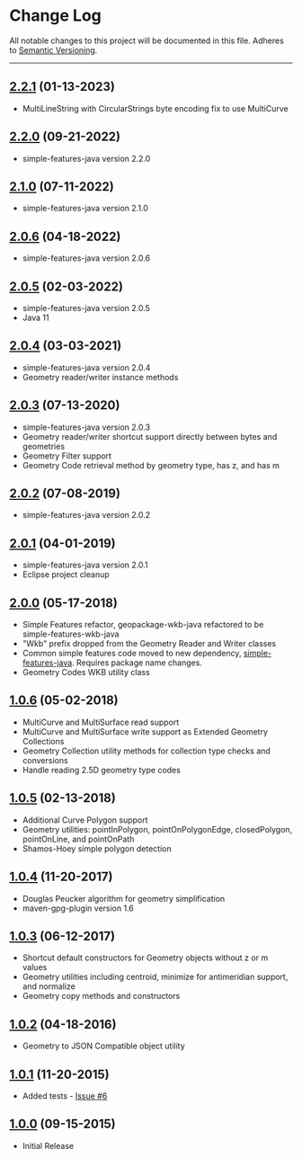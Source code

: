 # Change Log
All notable changes to this project will be documented in this file.
Adheres to [Semantic Versioning](http://semver.org/).

---

## [2.2.1](https://github.com/ngageoint/simple-features-wkb-java/releases/tag/2.2.1) (01-13-2023)

* MultiLineString with CircularStrings byte encoding fix to use MultiCurve

## [2.2.0](https://github.com/ngageoint/simple-features-wkb-java/releases/tag/2.2.0) (09-21-2022)

* simple-features-java version 2.2.0

## [2.1.0](https://github.com/ngageoint/simple-features-wkb-java/releases/tag/2.1.0) (07-11-2022)

* simple-features-java version 2.1.0

## [2.0.6](https://github.com/ngageoint/simple-features-wkb-java/releases/tag/2.0.6) (04-18-2022)

* simple-features-java version 2.0.6

## [2.0.5](https://github.com/ngageoint/simple-features-wkb-java/releases/tag/2.0.5) (02-03-2022)

* simple-features-java version 2.0.5
* Java 11

## [2.0.4](https://github.com/ngageoint/simple-features-wkb-java/releases/tag/2.0.4) (03-03-2021)

* simple-features-java version 2.0.4
* Geometry reader/writer instance methods

## [2.0.3](https://github.com/ngageoint/simple-features-wkb-java/releases/tag/2.0.3) (07-13-2020)

* simple-features-java version 2.0.3
* Geometry reader/writer shortcut support directly between bytes and geometries
* Geometry Filter support
* Geometry Code retrieval method by geometry type, has z, and has m

## [2.0.2](https://github.com/ngageoint/simple-features-wkb-java/releases/tag/2.0.2) (07-08-2019)

* simple-features-java version 2.0.2

## [2.0.1](https://github.com/ngageoint/simple-features-wkb-java/releases/tag/2.0.1) (04-01-2019)

* simple-features-java version 2.0.1
* Eclipse project cleanup

## [2.0.0](https://github.com/ngageoint/simple-features-wkb-java/releases/tag/2.0.0) (05-17-2018)

* Simple Features refactor, geopackage-wkb-java refactored to be simple-features-wkb-java
* "Wkb" prefix dropped from the Geometry Reader and Writer classes
* Common simple features code moved to new dependency, [simple-features-java](https://github.com/ngageoint/simple-features-java). Requires package name changes.
* Geometry Codes WKB utility class

## [1.0.6](https://github.com/ngageoint/geopackage-wkb-java/releases/tag/1.0.6) (05-02-2018)

* MultiCurve and MultiSurface read support
* MultiCurve and MultiSurface write support as Extended Geometry Collections
* Geometry Collection utility methods for collection type checks and conversions
* Handle reading 2.5D geometry type codes

## [1.0.5](https://github.com/ngageoint/geopackage-wkb-java/releases/tag/1.0.5) (02-13-2018)

* Additional Curve Polygon support
* Geometry utilities: pointInPolygon, pointOnPolygonEdge, closedPolygon, pointOnLine, and pointOnPath
* Shamos-Hoey simple polygon detection

## [1.0.4](https://github.com/ngageoint/geopackage-wkb-java/releases/tag/1.0.4) (11-20-2017)

* Douglas Peucker algorithm for geometry simplification
* maven-gpg-plugin version 1.6

## [1.0.3](https://github.com/ngageoint/geopackage-wkb-java/releases/tag/1.0.3) (06-12-2017)

* Shortcut default constructors for Geometry objects without z or m values
* Geometry utilities including centroid, minimize for antimeridian support, and normalize
* Geometry copy methods and constructors

## [1.0.2](https://github.com/ngageoint/geopackage-wkb-java/releases/tag/1.0.2) (04-18-2016)

* Geometry to JSON Compatible object utility

## [1.0.1](https://github.com/ngageoint/geopackage-wkb-java/releases/tag/1.0.1) (11-20-2015)

* Added tests - [Issue #6](https://github.com/ngageoint/geopackage-wkb-java/issues/6)

## [1.0.0](https://github.com/ngageoint/geopackage-wkb-java/releases/tag/1.0.0) (09-15-2015)

* Initial Release
